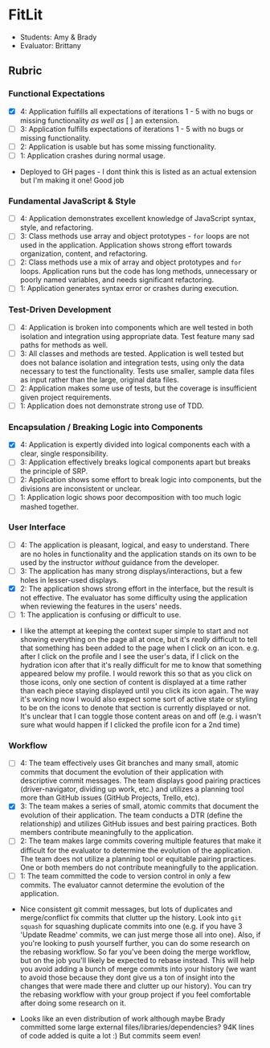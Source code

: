 # FitLit 
* Students: Amy & Brady
* Evaluator: Brittany

## Rubric

### Functional Expectations
* [x] 4: Application fulfills all expectations of iterations 1 - 5 with no bugs or missing functionality *as well as* [ ] an extension.
* [ ] 3: Application fulfills expectations of iterations 1 - 5 with no bugs or missing functionality.
* [ ] 2: Application is usable but has some missing functionality.
* [ ] 1: Application crashes during normal usage.

* Deployed to GH pages - I dont think this is listed as an actual extension but I'm making it one! Good job

### Fundamental JavaScript & Style
* [ ] 4: Application demonstrates excellent knowledge of JavaScript syntax, style, and refactoring.
* [ ] 3: Class methods use array and object prototypes - `for` loops are not used in the application. Application shows strong effort towards organization, content, and refactoring. 
* [ ] 2: Class methods use a mix of array and object prototypes and `for` loops. Application runs but the code has long methods, unnecessary or poorly named variables, and needs significant refactoring.
* [ ] 1: Application generates syntax error or crashes during execution.

### Test-Driven Development
* [ ] 4: Application is broken into components which are well tested in both isolation and integration using appropriate data. Test feature many sad paths for methods as well.
* [ ] 3: All classes and methods are tested. Application is well tested but does not balance isolation and integration tests, using only the data necessary to test the functionality. Tests use smaller, sample data files as input rather than the large, original data files.
* [ ] 2: Application makes some use of tests, but the coverage is insufficient given project requirements.
* [ ] 1: Application does not demonstrate strong use of TDD.

### Encapsulation / Breaking Logic into Components
* [x] 4: Application is expertly divided into logical components each with a clear, single responsibility.
* [ ] 3: Application effectively breaks logical components apart but breaks the principle of SRP.
* [ ] 2: Application shows some effort to break logic into components, but the divisions are inconsistent or unclear.
* [ ] 1: Application logic shows poor decomposition with too much logic mashed together.

### User Interface
* [ ] 4: The application is pleasant, logical, and easy to understand. There are no holes in functionality and the application stands on its own to be used by the instructor _without_ guidance from the developer.
* [ ] 3: The application has many strong displays/interactions, but a few holes in lesser-used displays.
* [x] 2: The application shows strong effort in the interface, but the result is not effective. The evaluator has some difficulty using the application when reviewing the features in the users' needs.
* [ ] 1: The application is confusing or difficult to use.

* I like the attempt at keeping the context super simple to start and not showing everything on the page all at once, but it's *really* difficult to tell that something has been added to the page when I click on an icon. e.g. after I click on the profile and I see the user's data, if I click on the hydration icon after that it's really difficult for me to know that something appeared below my profile. I would rework this so that as you click on those icons, only one section of content is displayed at a time rather than each piece staying displayed until you click its icon again. The way it's working now I would also expect some sort of active state or styling to be on the icons to denote that section is currently displayed or not. It's unclear that I can toggle those content areas on and off (e.g. i wasn't sure what would happen if I clicked the profile icon for a 2nd time)

### Workflow
* [ ] 4: The team effectively uses Git branches and many small, atomic commits that document the evolution of their application with descriptive commit messages. The team displays good pairing practices (driver-navigator, dividing up work, etc.) and utilizes a planning tool more than GitHub issues (GitHub Projects, Trello, etc).
* [x] 3: The team makes a series of small, atomic commits that document the evolution of their application. The team conducts a DTR (define the relationship) and utilizes GitHub issues and best pairing practices. Both members contribute meaningfully to the application.
* [ ] 2: The team makes large commits covering multiple features that make it difficult for the evaluator to determine the evolution of the application. The team does not utilize a planning tool or equitable pairing practices. One or both members do not contribute meaningfully to the application.
* [ ] 1: The team committed the code to version control in only a few commits. The evaluator cannot determine the evolution of the application.

* Nice consistent git commit messages, but lots of duplicates and merge/conflict fix commits that clutter up the history. Look into `git squash` for squashing duplicate commits into one (e.g. if you have 3 'Update Readme' commits, we can just merge those all into one). Also, if you're looking to push yourself further, you can do some research on the rebasing workflow. So far you've been doing the merge workflow, but on the job you'll likely be expected to rebase instead. This will help you avoid adding a bunch of merge commits into your history (we want to avoid those because they dont give us a ton of insight into the changes that were made there and clutter up our history). You can try the rebasing workflow with your group project if you feel comfortable after doing some research on it.

* Looks like an even distribution of work although maybe Brady committed some large external files/libraries/dependencies? 94K lines of code added is quite a lot :) But commits seem even!